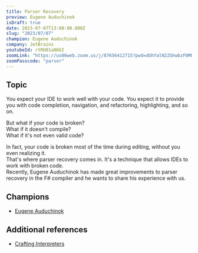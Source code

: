 ```yaml
---
title: Parser Recovery
preview: Eugene Auduchinok
isDraft: true
date: 2023-07-07T13:00:00.000Z
slug: "2023/07/07"
champion: Eugene Auduchinok
company: JetBrains
youtubeId: rtRH81a06bI
zoomLink: "https://us06web.zoom.us/j/87656412715?pwd=dUhYalN2ZGhwbzF0MUh2V1JqaHhWZz09"
zoomPasscode: "parser"
---
```


## Topic

You expect your IDE to work well with your code. You expect it to provide you with code completion, navigation, and refactoring, highlighting, and so on.  

But what if your code is broken?  
What if it doesn't compile?  
What if it's not even valid code?  

In fact, your code is broken most of the time during editing, without you even realizing it.  
That's where parser recovery comes in. It's a technique that allows IDEs to work with broken code.  
Recently, Eugene Auduchinok has made great improvements to parser recovery in the F# compiler and he wants to share his experience with us.

## Champions

- [Eugene Auduchinok](https://twitter.com/auduchinok)

## Additional references

- [Crafting Interpreters](https://craftinginterpreters.com/)
